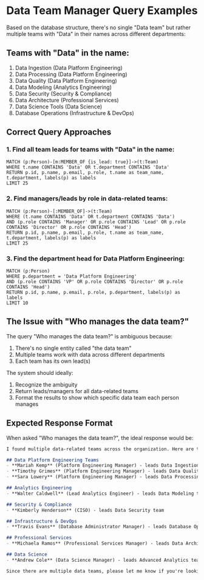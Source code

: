 # Data Team Manager Query Examples

Based on the database structure, there's no single "Data team" but rather multiple teams with "Data" in their names across different departments:

## Teams with "Data" in the name:
1. Data Ingestion (Data Platform Engineering)
2. Data Processing (Data Platform Engineering)
3. Data Quality (Data Platform Engineering)
4. Data Modeling (Analytics Engineering)
5. Data Security (Security & Compliance)
6. Data Architecture (Professional Services)
7. Data Science Tools (Data Science)
8. Database Operations (Infrastructure & DevOps)

## Correct Query Approaches

### 1. Find all team leads for teams with "Data" in the name:
```cypher
MATCH (p:Person)-[m:MEMBER_OF {is_lead: true}]->(t:Team)
WHERE t.name CONTAINS 'Data' OR t.department CONTAINS 'Data'
RETURN p.id, p.name, p.email, p.role, t.name as team_name, t.department, labels(p) as labels
LIMIT 25
```

### 2. Find managers/leads by role in data-related teams:
```cypher
MATCH (p:Person)-[:MEMBER_OF]->(t:Team)
WHERE (t.name CONTAINS 'Data' OR t.department CONTAINS 'Data')
AND (p.role CONTAINS 'Manager' OR p.role CONTAINS 'Lead' OR p.role CONTAINS 'Director' OR p.role CONTAINS 'Head')
RETURN p.id, p.name, p.email, p.role, t.name as team_name, t.department, labels(p) as labels
LIMIT 25
```

### 3. Find the department head for Data Platform Engineering:
```cypher
MATCH (p:Person)
WHERE p.department = 'Data Platform Engineering' 
AND (p.role CONTAINS 'VP' OR p.role CONTAINS 'Director' OR p.role CONTAINS 'Head')
RETURN p.id, p.name, p.email, p.role, p.department, labels(p) as labels
LIMIT 10
```

## The Issue with "Who manages the data team?"

The query "Who manages the data team?" is ambiguous because:
1. There's no single entity called "the data team"
2. Multiple teams work with data across different departments
3. Each team has its own lead(s)

The system should ideally:
1. Recognize the ambiguity
2. Return leads/managers for all data-related teams
3. Format the results to show which specific data team each person manages

## Expected Response Format

When asked "Who manages the data team?", the ideal response would be:

```markdown
I found multiple data-related teams across the organization. Here are their leaders:

## Data Platform Engineering Teams
- **Mariah Kemp** (Platform Engineering Manager) - leads Data Ingestion team
- **Timothy Grimes** (Platform Engineering Manager) - leads Data Quality team
- **Sara Lowery** (Platform Engineering Manager) - leads Data Processing team

## Analytics Engineering
- **Walter Caldwell** (Lead Analytics Engineer) - leads Data Modeling team

## Security & Compliance
- **Kimberly Henderson** (CISO) - leads Data Security team

## Infrastructure & DevOps
- **Travis Evans** (Database Administrator Manager) - leads Database Operations team

## Professional Services
- **Michaela Ramos** (Professional Services Manager) - leads Data Architecture team

## Data Science
- **Andrew Cole** (Data Science Manager) - leads Advanced Analytics team

Since there are multiple data teams, please let me know if you're looking for a specific team or department.
```